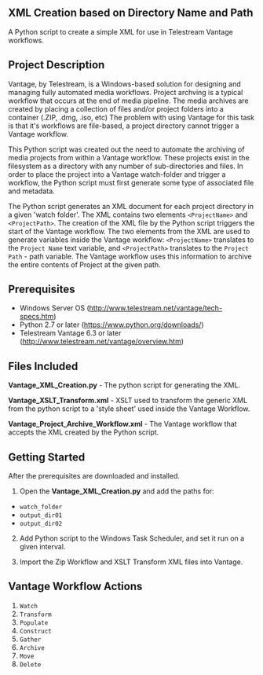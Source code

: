 
## XML Creation based on Directory Name and Path

A Python script to create a simple XML for use in Telestream Vantage workflows. 


## Project Description

Vantage, by Telestream, is a Windows-based solution for designing and managing fully automated media workflows. Project archving is a typical workflow that occurs at the end of media pipeline. The media archives are created by placing a collection of files and/or project folders into a container (.ZIP, .dmg, .iso, etc) The problem with using Vantage for this task is that it's workflows are file-based, a project directory cannot trigger a Vantage workflow. 

This Python script was created out the need to automate the archiving of media projects from within a Vantage workflow. These projects exist in the filesystem as a directory with any number of sub-directories and files. In order to place
the project into a Vantage watch-folder and trigger a workflow, the Python script must first generate some type of associated file and metadata. 

The Python script generates an XML document for each project directory in a given 'watch folder'. The XML contains two elements `<ProjectName>` and `<ProjectPath>`. The creation of the XML file by the Python script triggers the start of the Vantage workflow. The two elements from the XML are used to generate variables inside the Vantage workflow:  `<ProjectName>` translates to the `Project Name` text variable, and `<ProjectPath>` translates to the `Project Path` - path variable. The Vantage workflow uses this information to archive the entire contents of Project at the given path. 


## Prerequisites

* Windows Server OS (http://www.telestream.net/vantage/tech-specs.htm) 
* Python 2.7 or later (https://www.python.org/downloads/)
* Telestream Vantage 6.3 or later (http://www.telestream.net/vantage/overview.htm)


## Files Included

__Vantage_XML_Creation.py__ - The python script for generating the XML. 

__Vantage_XSLT_Transform.xml__ - XSLT used to transform the generic XML from the python script to a 'style sheet' used inside the Vantage Workflow. 

__Vantage_Project_Archive_Workflow.xml__ - The Vantage workflow that accepts the XML created by the Python script. 


## Getting Started

After the prerequisites are downloaded and installed. 

1. Open the __Vantage_XML_Creation.py__ and add the paths for: 
 * `watch_folder`
 * `output_dir01`
 * `output_dir02`

 2. Add Python script to the Windows Task Scheduler, and set it run on a given interval. 

 3. Import the Zip Workflow and XSLT Transform XML files into Vantage. 

## Vantage Workflow Actions

1. `Watch`
2. `Transform`
3. `Populate`
4. `Construct`
5. `Gather`
6. `Archive`
7. `Move`
8. `Delete`









